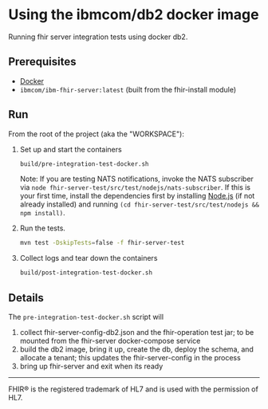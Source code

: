 # Using the ibmcom/db2 docker image

Running fhir server integration tests using docker db2.


## Prerequisites

- [Docker](https://www.docker.com)
- `ibmcom/ibm-fhir-server:latest` (built from the fhir-install module)


## Run

From the root of the project (aka the "WORKSPACE"):  
1. Set up and start the containers  
    ```sh  
    build/pre-integration-test-docker.sh  
    ```
    
   Note: If you are testing NATS notifications, invoke the NATS subscriber via `node fhir-server-test/src/test/nodejs/nats-subscriber`.  If this is your first time, install the dependencies first by installing [Node.js](https://nodejs.org/en/download) (if not already installed) and running `(cd fhir-server-test/src/test/nodejs && npm install)`.  
    
2. Run the tests. 
    ```sh
    mvn test -DskipTests=false -f fhir-server-test
    ```  
3. Collect logs and tear down the containers
    ```sh
    build/post-integration-test-docker.sh
    ```

## Details

The `pre-integration-test-docker.sh` script will
1. collect fhir-server-config-db2.json and the fhir-operation test jar; to be mounted from the fhir-server docker-compose service
2. build the db2 image, bring it up, create the db, deploy the schema, and allocate a tenant; this updates the fhir-server-config in the process
3. bring up fhir-server and exit when its ready

----

FHIR® is the registered trademark of HL7 and is used with the permission of HL7.
